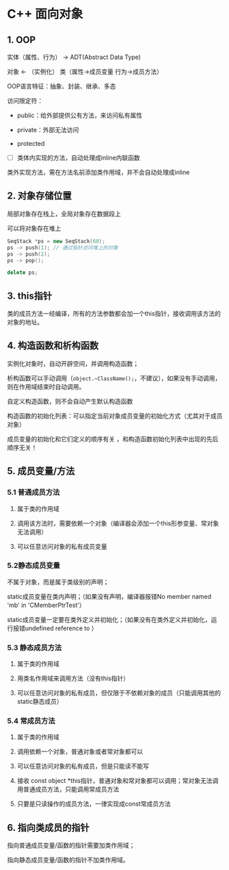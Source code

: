 # C++ 面向对象

## 1. OOP

实体（属性、行为） -> ADT(Abstract Data Type)

对象 <- （实例化） 类（属性->成员变量 行为->成员方法）

OOP语言特征：抽象、封装、继承、多态

访问限定符：

- public：给外部提供公有方法，来访问私有属性
  
- private：外部无法访问
  
- protected
  

- [ ] 类体内实现的方法，自动处理成inline内联函数
  

类外实现方法，需在方法名前添加类作用域，并不会自动处理成inline

## 2. 对象存储位置

局部对象存在栈上，全局对象存在数据段上

可以将对象存在堆上

```cpp
SeqStack *ps = new SeqStack(60);
ps -> push(1); // 通过指针访问堆上的对象
ps -> push(2);
ps -> pop();

delete ps; 
```

## 3. this指针

类的成员方法一经编译，所有的方法参数都会加一个this指针，接收调用该方法的对象的地址。

## 4. 构造函数和析构函数

实例化对象时，自动开辟空间，并调用构造函数；

析构函数可以手动调用（`object.~ClassName();`，不建议），如果没有手动调用，则在作用域结束时自动调用。

自定义构造函数，则不会自动产生默认构造函数

构造函数的初始化列表：可以指定当前对象成员变量的初始化方式（尤其对于成员对象）

成员变量的初始化和它们定义的顺序有关 ，和构造函数初始化列表中出现的先后顺序无关！

## 5. 成员变量/方法

### 5.1 普通成员方法

1. 属于类的作用域
  
2. 调用该方法时，需要依赖一个对象（编译器会添加一个this形参变量、常对象无法调用）
  
3. 可以任意访问对象的私有成员变量
  

### 5.2静态成员变量

不属于对象，而是属于类级别的声明；

static成员变量在类内声明；（如果没有声明，编译器报错No member named 'mb' in 'CMemberPtrTest'）

static成员变量一定要在类外定义并初始化；（如果没有在类外定义并初始化，运行报错undefined reference to ）

### 5.3 静态成员方法

1. 属于类的作用域
  
2. 用类名作用域来调用方法（没有this指针）
  
3. 可以任意访问对象的私有成员，但仅限于不依赖对象的成员（只能调用其他的static静态成员）
  

### 5.4 常成员方法

1. 属于类的作用域
  
2. 调用依赖一个对象，普通对象或者常对象都可以
  
3. 可以任意访问对象的私有成员，但是只能读不能写
  
4. 接收 const object *this指针，普通对象和常对象都可以调用；常对象无法调用普通成员方法，只能调用常成员方法
  
5. 只要是只读操作的成员方法，一律实现成const常成员方法
  

## 6. 指向类成员的指针

指向普通成员变量/函数的指针需要加类作用域；

指向静态成员变量/函数的指针不加类作用域。
